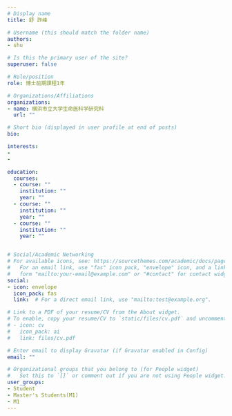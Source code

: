 ```yaml
---
# Display name
title: 舒 許峰

# Username (this should match the folder name)
authors:
- shu

# Is this the primary user of the site?
superuser: false

# Role/position
role: 博士前期課程1年

# Organizations/Affiliations
organizations:
- name: 横浜市立大学生命医科学研究科
  url: ""

# Short bio (displayed in user profile at end of posts)
bio:

interests:
- 
- 

education:
  courses:
  - course: ""
    institution: ""
    year: ""
  - course: ""
    institution: ""
    year: ""
  - course: ""
    institution: ""
    year: ""


# Social/Academic Networking
# For available icons, see: https://sourcethemes.com/academic/docs/page-builder/#icons
#   For an email link, use "fas" icon pack, "envelope" icon, and a link in the
#   form "mailto:your-email@example.com" or "#contact" for contact widget.
social:
- icon: envelope
  icon_pack: fas
  link:  # For a direct email link, use "mailto:test@example.org".

# Link to a PDF of your resume/CV from the About widget.
# To enable, copy your resume/CV to `static/files/cv.pdf` and uncomment the lines below.
# - icon: cv
#   icon_pack: ai
#   link: files/cv.pdf

# Enter email to display Gravatar (if Gravatar enabled in Config)
email: ""

# Organizational groups that you belong to (for People widget)
#   Set this to `[]` or comment out if you are not using People widget.
user_groups:
- Student
- Master's Students(M1)
- M1
---
```


